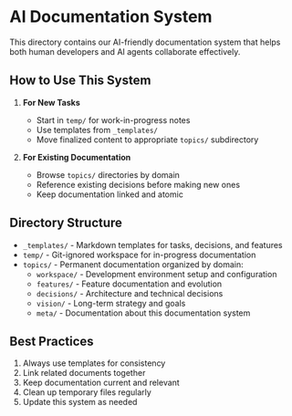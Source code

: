 # AI Documentation System

This directory contains our AI-friendly documentation system that helps both human developers and AI agents collaborate effectively.

## How to Use This System

1. **For New Tasks**
   - Start in `temp/` for work-in-progress notes
   - Use templates from `_templates/`
   - Move finalized content to appropriate `topics/` subdirectory

2. **For Existing Documentation**
   - Browse `topics/` directories by domain
   - Reference existing decisions before making new ones
   - Keep documentation linked and atomic

## Directory Structure

- `_templates/` - Markdown templates for tasks, decisions, and features
- `temp/` - Git-ignored workspace for in-progress documentation
- `topics/` - Permanent documentation organized by domain:
  - `workspace/` - Development environment setup and configuration
  - `features/` - Feature documentation and evolution
  - `decisions/` - Architecture and technical decisions
  - `vision/` - Long-term strategy and goals
  - `meta/` - Documentation about this documentation system

## Best Practices

1. Always use templates for consistency
2. Link related documents together
3. Keep documentation current and relevant
4. Clean up temporary files regularly
5. Update this system as needed 